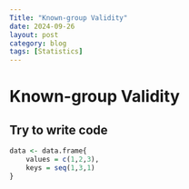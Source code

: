```yaml
---
Title: "Known-group Validity"
date: 2024-09-26
layout: post
category: blog
tags: [Statistics]
---
```




# Known-group Validity

## Try to write code

```R
data <- data.frame{
    values = c(1,2,3),
    keys = seq(1,3,1)
}
```